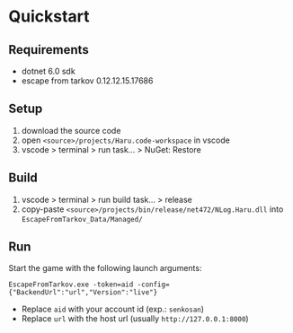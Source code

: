 # Quickstart

## Requirements

- dotnet 6.0 sdk
- escape from tarkov 0.12.12.15.17686

## Setup

1. download the source code
2. open `<source>/projects/Haru.code-workspace` in vscode
3. vscode > terminal > run task... > NuGet: Restore

## Build

1. vscode > terminal > run build task... > release
2. copy-paste `<source>/projects/bin/release/net472/NLog.Haru.dll` into
   `EscapeFromTarkov_Data/Managed/`

## Run

Start the game with the following launch arguments:

```
EscapeFromTarkov.exe -token=aid -config={"BackendUrl":"url","Version":"live"}
```

- Replace `aid` with your account id (exp.: `senkosan`)
- Replace `url` with the host url (usually `http://127.0.0.1:8000`)
